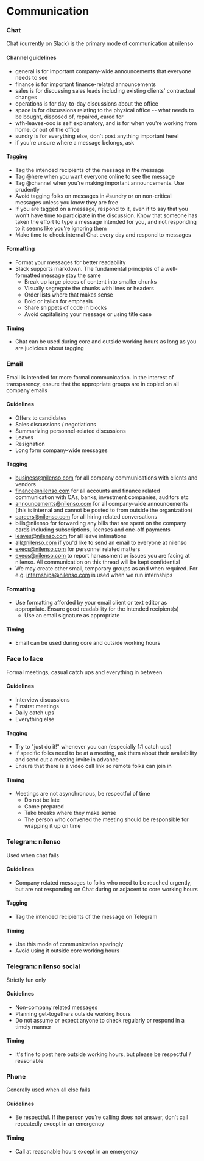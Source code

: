 # Communication

### Chat

Chat \(currently on Slack\) is the primary mode of communication at nilenso

#### Channel guidelines

* general is for important company-wide announcements that everyone needs to see
* finance is for important finance-related announcements
* sales is for discussing sales leads including existing clients' contractual changes
* operations is for day-to-day discussions about the office
* space is for discussions relating to the physical office -- what needs to be bought, disposed of, repaired, cared for
* wfh-leaves-ooo is self explanatory, and is for when you're working from home, or out of the office
* sundry is for everything else, don't post anything important here!
* if you're unsure where a message belongs, ask

#### Tagging

* Tag the intended recipients of the message in the message
* Tag @here when you want everyone online to see the message
* Tag @channel when you're making important announcements. Use prudently
* Avoid tagging folks on messages in \#sundry or on non-critical messages unless you know they are free
* If you are tagged on a message, respond to it, even if to say that you won't have time to participate in the discussion. Know that someone has taken the effort to type a message intended for you, and not responding to it seems like you're ignoring them
* Make time to check internal Chat every day and respond to messages

#### Formatting

* Format your messages for better readability
* Slack supports markdown. The fundamental principles of a well-formatted message stay the same
  * Break up large pieces of content into smaller chunks
  * Visually segregate the chunks with lines or headers
  * Order lists where that makes sense
  * Bold or italics for emphasis
  * Share snippets of code in blocks
  * Avoid capitalising your message or using title case

#### Timing

* Chat can be used during core and outside working hours as long as you are judicious about tagging

### Email

Email is intended for more formal communication. In the interest of transparency, ensure that the appropriate groups are in copied on all company emails

#### Guidelines

* Offers to candidates
* Sales discussions / negotiations
* Summarizing personnel-related discussions
* Leaves
* Resignation
* Long form company-wide messages

#### Tagging

* business@nilenso.com for all company communications with clients and vendors
* finance@nilenso.com for all accounts and finance related communication with CAs, banks, investment companies, auditors etc
* announcements@nilenso.com for all company-wide announcements \(this is internal and cannot be posted to from outside the organization\)
* careers@nilenso.com for all hiring related conversations
* bills@nilenso for forwarding any bills that are spent on the company cards including subscriptions, licenses and one-off payments
* leaves@nilenso.com for all leave intimations
* all@nilenso.com if you'd like to send an email to everyone at nilenso
* execs@nilenso.com for personnel related matters
* execs@nilenso.com to report harrassment or issues you are facing at nilenso. All communication on this thread will be kept confidential
* We may create other small, temporary groups as and when required. For e.g. internships@nilenso.com is used when we run internships

#### Formatting

* Use formatting afforded by your email client or text editor as appropriate. Ensure good readability for the intended recipient\(s\)
  * Use an email signature as appropriate

#### Timing

* Email can be used during core and outside working hours

### Face to face

Formal meetings, casual catch ups and everything in between

#### Guidelines

* Interview discussions
* Finstrat meetings
* Daily catch ups
* Everything else

#### Tagging

* Try to "just do it!" whenever you can \(especially 1:1 catch ups\)
* If specific folks need to be at a meeting, ask them about their availability and send out a meeting invite in advance
* Ensure that there is a video call link so remote folks can join in

#### Timing

* Meetings are not asynchronous, be respectful of time
  * Do not be late
  * Come prepared
  * Take breaks where they make sense
  * The person who convened the meeting should be responsible for wrapping it up on time

### Telegram: nilenso

Used when chat fails

#### Guidelines

* Company related messages to folks who need to be reached urgently, but are not responding on Chat during or adjacent to core working hours

#### Tagging

* Tag the intended recipients of the message on Telegram

#### Timing

* Use this mode of communication sparingly
* Avoid using it outside core working hours

### Telegram: nilenso social

Strictly fun only

#### Guidelines

* Non-company related messages
* Planning get-togethers outside working hours
* Do not assume or expect anyone to check regularly or respond in a timely manner

#### Timing

* It's fine to post here outside working hours, but please be respectful / reasonable

### Phone

Generally used when all else fails

#### Guidelines

* Be respectful. If the person you're calling does not answer, don't call repeatedly except in an emergency

#### Timing

* Call at reasonable hours except in an emergency

